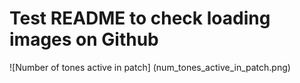 # Test README to check loading images on Github

![Number of tones active in patch]
(num_tones_active_in_patch.png)
